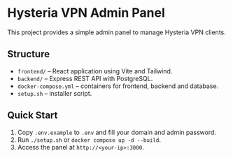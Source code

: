 # Hysteria VPN Admin Panel

This project provides a simple admin panel to manage Hysteria VPN clients.

## Structure
- `frontend/` – React application using Vite and Tailwind.
- `backend/` – Express REST API with PostgreSQL.
- `docker-compose.yml` – containers for frontend, backend and database.
- `setup.sh` – installer script.

## Quick Start
1. Copy `.env.example` to `.env` and fill your domain and admin password.
2. Run `./setup.sh` or `docker compose up -d --build`.
3. Access the panel at `http://<your-ip>:3000`.
